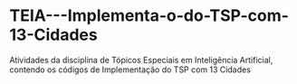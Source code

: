 # TEIA---Implementa-o-do-TSP-com-13-Cidades
Atividades da disciplina de Tópicos Especiais em Inteligência Artificial, contendo os códigos de Implementação do TSP com 13 Cidades
